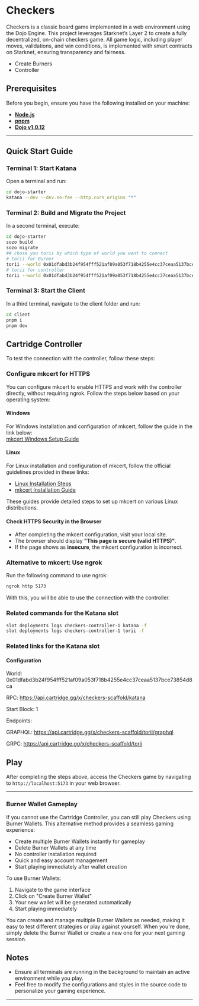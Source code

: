 # Checkers

Checkers is a classic board game implemented in a web environment using the Dojo Engine. This project leverages Starknet’s Layer 2 to create a fully decentralized, on-chain checkers game. All game logic, including player moves, validations, and win conditions, is implemented with smart contracts on Starknet, ensuring transparency and fairness.

- Create Burners
- Controller

## Prerequisites

Before you begin, ensure you have the following installed on your machine:

- **[Node.js](https://nodejs.org/)**
- **[pnpm](https://pnpm.io/)**
- **[Dojo v1.0.12](https://book.dojoengine.org/)**

---

## Quick Start Guide

### Terminal 1: Start Katana

Open a terminal and run:

```bash
cd dojo-starter
katana --dev --dev.no-fee --http.cors_origins "*"
```

### Terminal 2: Build and Migrate the Project

In a second terminal, execute:

```bash
cd dojo-starter
sozo build
sozo migrate
## chose you torii by which type of world you want to connect
# torii for Burner 
torii --world 0x01dfabd3b24f954fff521af09a053f718b4255e4cc37ceaa5137bce73854d8ca --http.cors_origins "*" --rpc http://127.0.0.1:5050
# torii for controller 
torii --world 0x01dfabd3b24f954fff521af09a053f718b4255e4cc37ceaa5137bce73854d8ca --http.cors_origins "*" --rpc  https://api.cartridge.gg/x/checkers-scaffold-1/katana
```

### Terminal 3: Start the Client

In a third terminal, navigate to the client folder and run:

```bash
cd client
pnpm i
pnpm dev
```

## Cartridge Controller

To test the connection with the controller, follow these steps:

### Configure mkcert for HTTPS

You can configure mkcert to enable HTTPS and work with the controller directly, without requiring ngrok. Follow the steps below based on your operating system:

#### Windows

For Windows installation and configuration of mkcert, follow the guide in the link below:\
[mkcert Windows Setup Guide](https://github.com/FiloSottile/mkcert/issues/357#issuecomment-1466762021)

#### Linux

For Linux installation and configuration of mkcert, follow the official guidelines provided in these links:

- [Linux Installation Steps](https://github.com/FiloSottile/mkcert#linux)
- [mkcert Installation Guide](https://github.com/FiloSottile/mkcert?tab=readme-ov-file#mkcert)

These guides provide detailed steps to set up mkcert on various Linux distributions.

#### Check HTTPS Security in the Browser

- After completing the mkcert configuration, visit your local site.
- The browser should display **"This page is secure (valid HTTPS)"**.
- If the page shows as **insecure**, the mkcert configuration is incorrect.

### Alternative to mkcert: Use ngrok

Run the following command to use ngrok:

```bash
ngrok http 5173
```

With this, you will be able to use the connection with the controller.

### Related commands for the Katana slot

```bash
slot deployments logs checkers-controller-1 katana -f
slot deployments logs checkers-controller-1 torii -f 

```

### Related links for the Katana slot

#### Configuration

World: 0x01dfabd3b24f954fff521af09a053f718b4255e4cc37ceaa5137bce73854d8ca

RPC: <https://api.cartridge.gg/x/checkers-scaffold/katana>

Start Block: 1

Endpoints:

GRAPHQL: <https://api.cartridge.gg/x/checkers-scaffold/torii/graphql>

GRPC: <https://api.cartridge.gg/x/checkers-scaffold/torii>

## Play

After completing the steps above, access the Checkers game by navigating to `http://localhost:5173` in your web browser.

---

### Burner Wallet Gameplay
If you cannot use the Cartridge Controller, you can still play Checkers using Burner Wallets. This alternative method provides a seamless gaming experience:

- Create multiple Burner Wallets instantly for gameplay
- Delete Burner Wallets at any time
- No controller installation required
- Quick and easy account management
- Start playing immediately after wallet creation

To use Burner Wallets:
1. Navigate to the game interface
2. Click on "Create Burner Wallet"
3. Your new wallet will be generated automatically
4. Start playing immediately

You can create and manage multiple Burner Wallets as needed, making it easy to test different strategies or play against yourself. When you're done, simply delete the Burner Wallet or create a new one for your next gaming session.

## Notes

- Ensure all terminals are running in the background to maintain an active environment while you play.
- Feel free to modify the configurations and styles in the source code to personalize your gaming experience.

---
